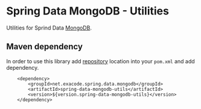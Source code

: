 Spring Data MongoDB - Utilities
===============================

Utilities for Sprind Data [MongoDB](http://www.mongodb.org/).


Maven dependency
----------------

In order to use this library add [repository](http://github.com/exacode/mvn-repo) location into your `pom.xml` 
and add dependency.

		
		<dependency>
			<groupId>net.exacode.spring.data.mongodb</groupId>
			<artifactId>spring-data-mongodb-utils</artifactId>
			<version>${version.spring-data-mongodb-utils}</version>
		</dependency>
		